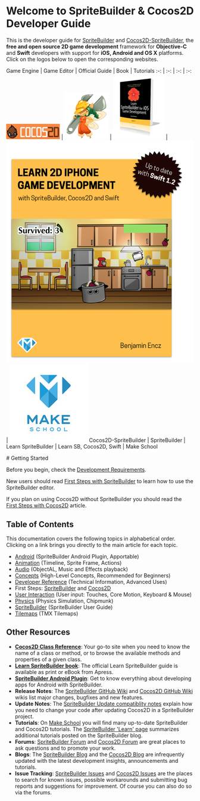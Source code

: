 # Welcome to SpriteBuilder & Cocos2D Developer Guide

This is the developer guide for [SpriteBuilder](http://www.spritebuilder.com) and [Cocos2D-SpriteBuilder](http://http://cocos2d.spritebuilder.com), the **free and open source 2D game development** framework for **Objective-C** and **Swift** developers with support for **iOS, Android and OS X** platforms. Click on the logos below to open the corresponding websites.

Game Engine | Game Editor | Official Guide | Book | Tutorials
:-: | :-: | :-: | :-:
[![Cocos2D-Spritebuilder](intro-cocos2d-logo.png "Cocos2D-SpriteBuilder")](http://http://cocos2d.spritebuilder.com/) | [![SpriteBuilder Logo](intro-spritebuilder-logo.png "SpriteBuilder")](http://www.spritebuilder.com) | [![Learn SpriteBuilder](intro-learn-spritebuilder-book-cover.png "The Official Guide")](http://www.apress.com/9781484202630) | [![Book Logo](spritebuilder-swift-book.png "SpriteBuilder Swift Book")](https://www.makeschool.com/tutorials/) | [![MakeSchool](intro-ms-logo.jpg "Make School")](https://www.makeschool.com/tutorials/)
Cocos2D-SpriteBuilder | SpriteBuilder | Learn SpriteBuilder | Learn SB, Cocos2D, Swift | Make School

<p/>
# Getting Started

Before you begin, check the [Development Requirements](./getting-started/requirements).

New users should read [First Steps with SpriteBuilder](./getting-started/getting-started-spritebuilder) to learn how to use the SpriteBuilder editor.

If you plan on using Cocos2D without SpriteBuilder you should read the [First Steps with Cocos2D](./getting-started/getting-started-cocos2d) article.

## Table of Contents

This documentation covers the following topics in alphabetical order. Clicking on a link brings you directly to the main article for each topic.

- [Android](./android/intro) (SpriteBuilder Android Plugin, Apportable)
- [Animation](./animation/intro) (Timeline, Sprite Frame, Actions)
- [Audio](./audio/intro) (ObjectAL, Music and Effects playback)
- [Concepts](./concepts/intro) (High-Level Concepts, Recommended for Beginners)
- [Developer Reference](./develop/intro) (Technical Information, Advanced Uses)
- First Steps: [SpriteBuilder](./getting-started/getting-started-spritebuilder) and [Cocos2D](./getting-started/getting-started-cocos2d)
- [User Interaction](./user-interaction/intro) (User input: Touches, Core Motion, Keyboard & Mouse)
- [Physics](./physics/intro) (Physics Simulation, Chipmunk)
- [SpriteBuilder](./spritebuilder/intro) (SpriteBuilder User Guide)
- [Tilemaps](./tilemaps/intro) (TMX Tilemaps)

## Other Resources

- **[Cocos2D Class Reference](http://www.cocos2d-swift.org/docs/api/)**: Your go-to site when you need to know the name of a class or method, or to browse the available methods and properties of a given class.
- **[Learn SpriteBuilder book](http://www.apress.com/9781484202630)**: The official Learn SpriteBuilder guide is available as print or eBook from Apress.
- **[SpriteBuilder Android Plugin](http://android.spritebuilder.com/)**: Get to know everything about developing apps for Android with SpriteBuilder.
- **Release Notes**: The [SpriteBuilder GitHub Wiki](https://github.com/spritebuilder/SpriteBuilder/wiki) and [Cocos2D GitHub Wiki](https://github.com/cocos2d/cocos2d-swift/wiki) wikis list major changes, bugfixes and new features.
- **Update Notes**: The [SpriteBuilder Update compatiblity notes](http://www.spritebuilder.com/update/) explain how you need to change your code after updating Cocos2D in a SpriteBuilder project.
- **Tutorials**: On [Make School](https://www.makeschool.com/tutorials#start) you will find many up-to-date SpriteBuilder and Cocos2D tutorials. The [SpriteBuilder 'Learn' page](http://www.spritebuilder.com/learn) summarizes additional tutorials posted on the SpriteBuilder blog.
- **Forums**: [SpriteBuilder Forum](http://forum.spritebuilder.com/) and [Cocos2D Forum](http://forum.cocos2d-swift.org/) are great places to ask questions and to promote your work.
- **Blogs**: The [SpriteBuilder Blog](http://www.spritebuilder.com/blog) and the [Cocos2D Blog](http://www.cocos2d-swift.org/blog) are infrequently updated with the latest development insights, announcements and tutorials.
- **Issue Tracking**: [SpriteBuilder Issues](https://github.com/spritebuilder/SpriteBuilder/issues) and [Cocos2D Issues](https://github.com/cocos2d/cocos2d-swift/issues) are the places to search for known issues, possible workarounds and submitting bug reports and suggestions for improvement. Of course you can also do so via the forums.
